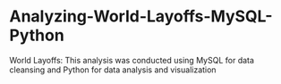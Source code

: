 # Analyzing-World-Layoffs-MySQL-Python
World Layoffs: This analysis was conducted using MySQL for data cleansing and Python for data analysis and visualization
